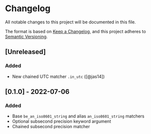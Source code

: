 # Changelog
All notable changes to this project will be documented in this file.

The format is based on [Keep a Changelog](https://keepachangelog.com/en/1.0.0/),
and this project adheres to [Semantic Versioning](https://semver.org/spec/v2.0.0.html).

## [Unreleased]
### Added
- New chained UTC matcher `.in_utc` ([@jas14])

## [0.1.0] - 2022-07-06
### Added
- Base `be_an_iso8601_string` and alias `an_iso8601_string` matchers
- Optional subsecond precision keyword argument
- Chained subsecond precision matcher
